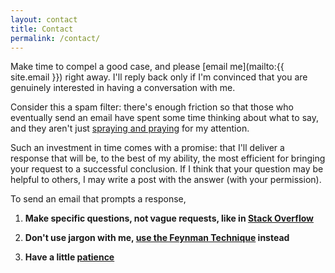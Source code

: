 ```yaml
---
layout: contact
title: Contact
permalink: /contact/
---
```


Make time to compel a good case, and please [email me](mailto:{{ site.email }}) right away. I'll reply back only if I'm convinced that you are genuinely interested in having a conversation with me.

Consider this a spam filter: there's enough friction so that those who eventually send an email have spent some time thinking about what to say, and they aren't just [spraying and praying](https://en.wikipedia.org/wiki/Spray_and_pray) for my attention.

Such an investment in time comes with a promise: that I'll deliver a response that will be, to the best of my ability, the most efficient for bringing your request to a successful conclusion. If I think that your question may be helpful to others, I may write a post with the answer (with your permission).

To send an email that prompts a response,

1. __Make specific questions, not vague requests, like in [Stack Overflow](https://stackoverflow.com/help/how-to-ask)__

2. __Don't use jargon with me, [use the Feynman Technique](https://fs.blog/2012/04/learn-anything-faster-with-the-feynman-technique/) instead__

3. __Have a little [patience](https://www.brainpickings.org/2015/10/22/conversations-with-kafka-love-patience/)__
